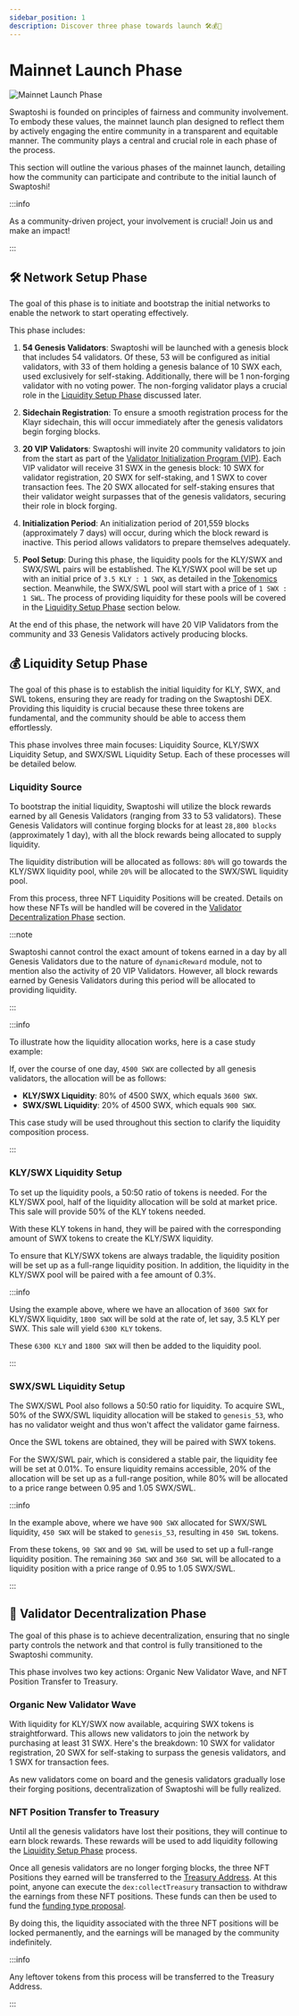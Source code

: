 ```yaml
---
sidebar_position: 1
description: Discover three phase towards launch 🛠️💰🚀
---
```


# Mainnet Launch Phase

![Mainnet Launch Phase](./img/launch-banner.png)

Swaptoshi is founded on principles of fairness and community involvement. To embody these values, the mainnet launch plan designed to reflect them by actively engaging the entire community in a transparent and equitable manner. The community plays a central and crucial role in each phase of the process.

This section will outline the various phases of the mainnet launch, detailing how the community can participate and contribute to the initial launch of Swaptoshi!

:::info

As a community-driven project, your involvement is crucial! Join us and make an impact!

:::

## 🛠️ Network Setup Phase

The goal of this phase is to initiate and bootstrap the initial networks to enable the network to start operating effectively.

This phase includes:

1. **54 Genesis Validators**: Swaptoshi will be launched with a genesis block that includes 54 validators. Of these, 53 will be configured as initial validators, with 33 of them holding a genesis balance of 10 SWX each, used exclusively for self-staking. Additionally, there will be 1 non-forging validator with no voting power. The non-forging validator plays a crucial role in the [Liquidity Setup Phase](#-liquidity-setup-phase) discussed later.

2. **Sidechain Registration**: To ensure a smooth registration process for the Klayr sidechain, this will occur immediately after the genesis validators begin forging blocks.

3. **20 VIP Validators**: Swaptoshi will invite 20 community validators to join from the start as part of the [Validator Initialization Program (VIP)](./vip). Each VIP validator will receive 31 SWX in the genesis block: 10 SWX for validator registration, 20 SWX for self-staking, and 1 SWX to cover transaction fees. The 20 SWX allocated for self-staking ensures that their validator weight surpasses that of the genesis validators, securing their role in block forging.

4. **Initialization Period**: An initialization period of 201,559 blocks (approximately 7 days) will occur, during which the block reward is inactive. This period allows validators to prepare themselves adequately.

5. **Pool Setup**: During this phase, the liquidity pools for the KLY/SWX and SWX/SWL pairs will be established. The KLY/SWX pool will be set up with an initial price of `3.5 KLY : 1 SWX`, as detailed in the [Tokenomics](../introduction/tokenomics#initial-price) section. Meanwhile, the SWX/SWL pool will start with a price of `1 SWX : 1 SWL`. The process of providing liquidity for these pools will be covered in the [Liquidity Setup Phase](#swxswl-liquidity-setup) section below.

At the end of this phase, the network will have 20 VIP Validators from the community and 33 Genesis Validators actively producing blocks.

## 💰 Liquidity Setup Phase

The goal of this phase is to establish the initial liquidity for KLY, SWX, and SWL tokens, ensuring they are ready for trading on the Swaptoshi DEX. Providing this liquidity is crucial because these three tokens are fundamental, and the community should be able to access them effortlessly.

This phase involves three main focuses: Liquidity Source, KLY/SWX Liquidity Setup, and SWX/SWL Liquidity Setup. Each of these processes will be detailed below.

### Liquidity Source

To bootstrap the initial liquidity, Swaptoshi will utilize the block rewards earned by all Genesis Validators (ranging from 33 to 53 validators). These Genesis Validators will continue forging blocks for at least `28,800 blocks` (approximately 1 day), with all the block rewards being allocated to supply liquidity.

The liquidity distribution will be allocated as follows: `80%` will go towards the KLY/SWX liquidity pool, while `20%` will be allocated to the SWX/SWL liquidity pool.

From this process, three NFT Liquidity Positions will be created. Details on how these NFTs will be handled will be covered in the [Validator Decentralization Phase](#-validator-decentralization-phase) section.

:::note

Swaptoshi cannot control the exact amount of tokens earned in a day by all Genesis Validators due to the nature of `dynamicReward` module, not to mention also the activity of 20 VIP Validators. However, all block rewards earned by Genesis Validators during this period will be allocated to providing liquidity.

:::

:::info

To illustrate how the liquidity allocation works, here is a case study example:

If, over the course of one day, `4500 SWX` are collected by all genesis validators, the allocation will be as follows:

- **KLY/SWX Liquidity**: 80% of 4500 SWX, which equals `3600 SWX`.
- **SWX/SWL Liquidity**: 20% of 4500 SWX, which equals `900 SWX`.

This case study will be used throughout this section to clarify the liquidity composition process.

:::

### KLY/SWX Liquidity Setup

To set up the liquidity pools, a 50:50 ratio of tokens is needed. For the KLY/SWX pool, half of the liquidity allocation will be sold at market price. This sale will provide 50% of the KLY tokens needed.

With these KLY tokens in hand, they will be paired with the corresponding amount of SWX tokens to create the KLY/SWX liquidity.

To ensure that KLY/SWX tokens are always tradable, the liquidity position will be set up as a full-range liquidity position. In addition, the liquidity in the KLY/SWX pool will be paired with a fee amount of 0.3%.

:::info

Using the example above, where we have an allocation of `3600 SWX` for KLY/SWX liquidity, `1800 SWX` will be sold at the rate of, let say, 3.5 KLY per SWX. This sale will yield `6300 KLY` tokens.

These `6300 KLY` and `1800 SWX` will then be added to the liquidity pool.

:::

### SWX/SWL Liquidity Setup

The SWX/SWL Pool also follows a 50:50 ratio for liquidity. To acquire SWL, 50% of the SWX/SWL liquidity allocation will be staked to `genesis_53`, who has no validator weight and thus won't affect the validator game fairness.

Once the SWL tokens are obtained, they will be paired with SWX tokens.

For the SWX/SWL pair, which is considered a stable pair, the liquidity fee will be set at 0.01%. To ensure liquidity remains accessible, 20% of the allocation will be set up as a full-range position, while 80% will be allocated to a price range between 0.95 and 1.05 SWX/SWL.

:::info

In the example above, where we have `900 SWX` allocated for SWX/SWL liquidity, `450 SWX` will be staked to `genesis_53`, resulting in `450 SWL` tokens.

From these tokens, `90 SWX` and `90 SWL` will be used to set up a full-range liquidity position. The remaining `360 SWX` and `360 SWL` will be allocated to a liquidity position with a price range of 0.95 to 1.05 SWX/SWL.

:::

## 🚀 Validator Decentralization Phase

The goal of this phase is to achieve decentralization, ensuring that no single party controls the network and that control is fully transitioned to the Swaptoshi community.

This phase involves two key actions: Organic New Validator Wave, and NFT Position Transfer to Treasury.

### Organic New Validator Wave

With liquidity for KLY/SWX now available, acquiring SWX tokens is straightforward. This allows new validators to join the network by purchasing at least 31 SWX. Here's the breakdown: 10 SWX for validator registration, 20 SWX for self-staking to surpass the genesis validators, and 1 SWX for transaction fees.

As new validators come on board and the genesis validators gradually lose their forging positions, decentralization of Swaptoshi will be fully realized.

### NFT Position Transfer to Treasury

Until all the genesis validators have lost their positions, they will continue to earn block rewards. These rewards will be used to add liquidity following the [Liquidity Setup Phase](#-liquidity-setup-phase) process.

Once all genesis validators are no longer forging blocks, the three NFT Positions they earned will be transferred to the [Treasury Address](../introduction/governance#address). At this point, anyone can execute the `dex:collectTreasury` transaction to withdraw the earnings from these NFT positions. These funds can then be used to fund the [funding type proposal](../introduction/governance#funding).

By doing this, the liquidity associated with the three NFT positions will be locked permanently, and the earnings will be managed by the community indefinitely.

:::info

Any leftover tokens from this process will be transferred to the Treasury Address.

:::
